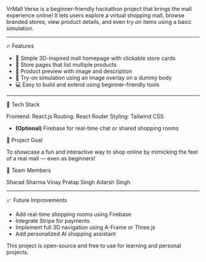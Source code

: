 VrMall Verse is a beginner-friendly hackathon project that brings the mall experience online! It lets users explore a virtual shopping mall, browse branded stores, view product details, and even try on items using a basic simulation.

---

🔥 Features

- 🏬 Simple 3D-inspired mall homepage with clickable store cards
- 🛒 Store pages that list multiple products
- 👟 Product preview with image and description
- 🧍 Try-on simulation using an image overlay on a dummy body
- 💻 Easy to build and extend using beginner-friendly tools

---

🚀 Tech Stack

Frontend: React.js
Routing: React Router
Styling: Tailwind CSS
- **(Optional)** Firebase for real-time chat or shared shopping rooms

🎯 Project Goal

To showcase a fun and interactive way to shop online by mimicking the feel of a real mall — even as beginners!

🙌 Team Members

Sharad Sharma
Vinay Pratap Singh
Adarsh Singh

---

📈 Future Improvements

- Add real-time shopping rooms using Firebase
- Integrate Stripe for payments
- Implement full 3D navigation using A-Frame or Three.js
- Add personalized AI shopping assistant

This project is open-source and free to use for learning and personal projects.
